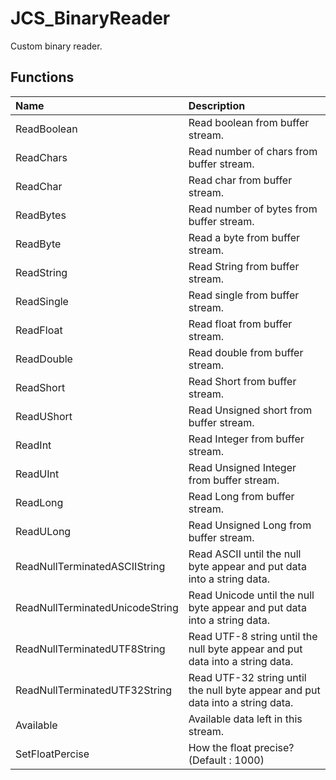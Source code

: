  # JCS_BinaryReader

Custom binary reader.

## Functions

| Name                            | Description                                                                    |
|:--------------------------------|:-------------------------------------------------------------------------------|
| ReadBoolean                     | Read boolean from buffer stream.                                               |
| ReadChars                       | Read number of chars from buffer stream.                                       |
| ReadChar                        | Read char from buffer stream.                                                  |
| ReadBytes                       | Read number of bytes from buffer stream.                                       |
| ReadByte                        | Read a byte from buffer stream.                                                |
| ReadString                      | Read String from buffer stream.                                                |
| ReadSingle                      | Read single from buffer stream.                                                |
| ReadFloat                       | Read float from buffer stream.                                                 |
| ReadDouble                      | Read double from buffer stream.                                                |
| ReadShort                       | Read Short from buffer stream.                                                 |
| ReadUShort                      | Read Unsigned short from buffer stream.                                        |
| ReadInt                         | Read Integer from buffer stream.                                               |
| ReadUInt                        | Read Unsigned Integer from buffer stream.                                      |
| ReadLong                        | Read Long from buffer stream.                                                  |
| ReadULong                       | Read Unsigned Long from buffer stream.                                         |
| ReadNullTerminatedASCIIString   | Read ASCII until the null byte appear and put data into a string data.         |
| ReadNullTerminatedUnicodeString | Read Unicode until the null byte appear and put data into a string data.       |
| ReadNullTerminatedUTF8String    | Read UTF-8 string until the null byte appear and put data into a string data.  |
| ReadNullTerminatedUTF32String   | Read UTF-32 string until the null byte appear and put data into a string data. |
| Available                       | Available data left in this stream.                                            |
| SetFloatPercise                 | How the float precise? (Default : 1000)                                        |
